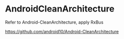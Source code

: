 # AndroidCleanArchitecture
Refer to Android-CleanArchitecture, apply RxBus

https://github.com/android10/Android-CleanArchitecture
